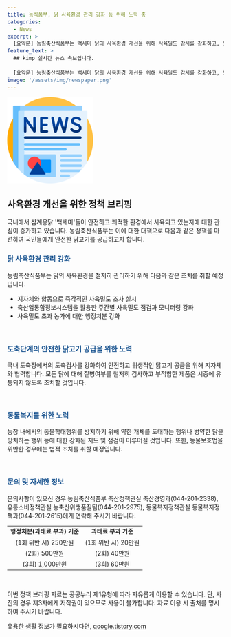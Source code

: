 ```yaml
---
title: 농식품부, 닭 사육환경 관리 강화 등 위해 노력 중
categories:
  - News
excerpt: >
  [요약문] 농림축산식품부는 백세미 닭의 사육환경 개선을 위해 사육밀도 감시를 강화하고, 도축장에서의 검사를 강화하여 안전하고 위생적인 닭고기 공급을 목표로 노력하고 있습니다. 또한, 학대 행위나 동물보호법 위반 시 법적 조치를 취하고, 과태료 부과 기준을 높여 닭의 안전과 복지를 강조하고 있습니다.
feature_text: >
  ## kimp 실시간 뉴스 속보입니다.

  [요약문] 농림축산식품부는 백세미 닭의 사육환경 개선을 위해 사육밀도 감시를 강화하고, 도축장에서의 검사를 강화하여 안전하고 위생적인 닭고기 공급을 목표로 노력하고 있습니다. 또한, 학대 행위나 동물보호법 위반 시 법적 조치를 취하고, 과태료 부과 기준을 높여 닭의 안전과 복지를 강조하고 있습니다.
image: '/assets/img/newspaper.png'
---
```


<p><img src="/assets/img/newspaper.png" alt="kimplant 속보" /></p>

<h2 data-ke-size="size26">사육환경 개선을 위한 정책 브리핑</h2>

<p>국내에서 삼계용닭 '백세미'들이 안전하고 쾌적한 환경에서 사육되고 있는지에 대한 관심이 증가하고 있습니다. 농림축산식품부는 이에 대한 대책으로 다음과 같은 정책을 마련하여 국민들에게 안전한 닭고기를 공급하고자 합니다.</p>

<h3><b><span style="color: #1a5490;">닭 사육환경 관리 강화</span></b></h3>

<p>농림축산식품부는 닭의 사육환경을 철저히 관리하기 위해 다음과 같은 조치를 취할 예정입니다.</p>

<ul>
<li>지자체와 합동으로 즉각적인 사육밀도 조사 실시</li>
<li>축산업통합정보시스템을 활용한 주간별 사육밀도 점검과 모니터링 강화</li>
<li>사육밀도 초과 농가에 대한 행정처분 강화</li>
</ul>

<p data-ke-size="size16">&nbsp;</p>

<h3><b><span style="color: #1a5490;">도축단계의 안전한 닭고기 공급을 위한 노력</span></b></h3>

<p>국내 도축장에서의 도축검사를 강화하여 안전하고 위생적인 닭고기 공급을 위해 지자체와 협력합니다. 모든 닭에 대해 질병여부를 철저히 검사하고 부적합한 제품은 시중에 유통되지 않도록 조치할 것입니다.</p>

<p data-ke-size="size16">&nbsp;</p>

<h3><b><span style="color: #1a5490;">동물복지를 위한 노력</span></b></h3>

<p>농장 내에서의 동물학대행위를 방지하기 위해 약한 개체를 도태하는 행위나 병약한 닭을 방치하는 행위 등에 대한 강화된 지도 및 점검이 이루어질 것입니다. 또한, 동물보호법을 위반한 경우에는 법적 조치를 취할 예정입니다.</p>

<p data-ke-size="size16">&nbsp;</p>

<h3><b><span style="color: #1a5490;">문의 및 자세한 정보</span></b></h3>

<p>문의사항이 있으신 경우 농림축산식품부 축산정책관실 축산경영과(044-201-2338), 유통소비정책관실 농축산위생품질팀(044-201-2975), 동물복지정책관실 동물복지정책과(044-201-2615)에게 연락해 주시기 바랍니다.</p>

<table>
    <tbody>
        <tr>
            <td style="text-align: center; height: 17px;"><b>행정처분(과태료 부과) 기준</b></td>
            <td style="text-align: center; height: 17px;"><b>과태료 부과 기준</b></td>
        </tr>
        <tr>
            <td style="text-align: center; height: 17px;">(1회 위반 시) 250만원</td>
            <td style="text-align: center; height: 17px;">(1회 위반 시) 20만원</td>
        </tr>
        <tr>
            <td style="text-align: center; height: 17px;">(2회) 500만원</td>
            <td style="text-align: center; height: 17px;">(2회) 40만원</td>
        </tr>
        <tr>
            <td style="text-align: center; height: 17px;">(3회) 1,000만원</td>
            <td style="text-align: center; height: 17px;">(3회) 60만원</td>
        </tr>
    </tbody>
</table>

<p data-ke-size="size16">&nbsp;</p>

<p>이번 정책 브리핑 자료는 공공누리 제1유형에 따라 자유롭게 이용할 수 있습니다. 단, 사진의 경우 제3자에게 저작권이 있으므로 사용이 불가합니다. 자료 이용 시 출처를 명시하여 주시기 바랍니다.</p>
유용한 생활 정보가 필요하시다면, <a href="https://qoogle.tistory.com" rel="dofollow">qoogle.tistory.com</a>



